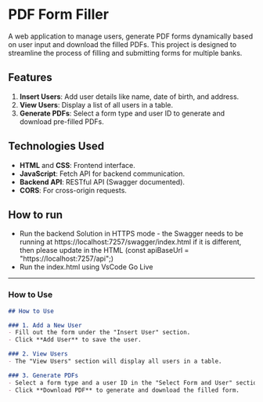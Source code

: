 # PDF Form Filler

A web application to manage users, generate PDF forms dynamically based on user input and download the filled PDFs. This project is designed to streamline the process of filling and submitting forms for multiple banks.

## Features
1. **Insert Users**: Add user details like name, date of birth, and address.
2. **View Users**: Display a list of all users in a table.
3. **Generate PDFs**: Select a form type and user ID to generate and download pre-filled PDFs.

## Technologies Used
- **HTML** and **CSS**: Frontend interface.
- **JavaScript**: Fetch API for backend communication.
- **Backend API**: RESTful API (Swagger documented).
- **CORS**: For cross-origin requests.

## How to run 
- Run the backend Solution in HTTPS mode - the Swagger needs to be running at https://localhost:7257/swagger/index.html if it is different, then please update in the HTML (const apiBaseUrl = "https://localhost:7257/api";)
- Run the index.html using VsCode Go Live


---

### How to Use

```markdown
## How to Use

### 1. Add a New User
- Fill out the form under the "Insert User" section.
- Click **Add User** to save the user.

### 2. View Users
- The "View Users" section will display all users in a table.

### 3. Generate PDFs
- Select a form type and a user ID in the "Select Form and User" section.
- Click **Download PDF** to generate and download the filled form.



